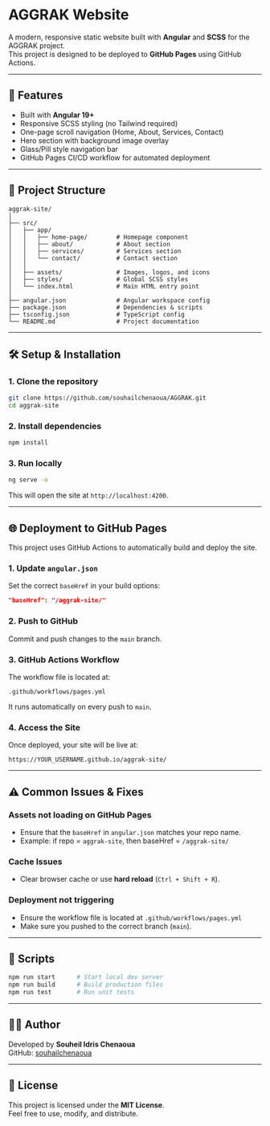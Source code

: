 # AGGRAK Website

A modern, responsive static website built with **Angular** and **SCSS**
for the AGGRAK project.\
This project is designed to be deployed to **GitHub Pages** using GitHub
Actions.

------------------------------------------------------------------------

## 🚀 Features

-   Built with **Angular 19+**
-   Responsive SCSS styling (no Tailwind required)
-   One-page scroll navigation (Home, About, Services, Contact)
-   Hero section with background image overlay
-   Glass/Pill style navigation bar
-   GitHub Pages CI/CD workflow for automated deployment

------------------------------------------------------------------------

## 📂 Project Structure

    aggrak-site/
    │
    ├── src/
    │   ├── app/
    │   │   ├── home-page/        # Homepage component
    │   │   ├── about/            # About section
    │   │   ├── services/         # Services section
    │   │   └── contact/          # Contact section
    │   │
    │   ├── assets/               # Images, logos, and icons
    │   ├── styles/               # Global SCSS styles
    │   └── index.html            # Main HTML entry point
    │
    ├── angular.json              # Angular workspace config
    ├── package.json              # Dependencies & scripts
    ├── tsconfig.json             # TypeScript config
    └── README.md                 # Project documentation

------------------------------------------------------------------------

## 🛠️ Setup & Installation

### 1. Clone the repository

``` bash
git clone https://github.com/souhailchenaoua/AGGRAK.git
cd aggrak-site
```

### 2. Install dependencies

``` bash
npm install
```

### 3. Run locally

``` bash
ng serve -o
```

This will open the site at `http://localhost:4200`.

------------------------------------------------------------------------

## 🌐 Deployment to GitHub Pages

This project uses GitHub Actions to automatically build and deploy the
site.

### 1. Update `angular.json`

Set the correct `baseHref` in your build options:

``` json
"baseHref": "/aggrak-site/"
```

### 2. Push to GitHub

Commit and push changes to the `main` branch.

### 3. GitHub Actions Workflow

The workflow file is located at:

    .github/workflows/pages.yml

It runs automatically on every push to `main`.

### 4. Access the Site

Once deployed, your site will be live at:

    https://YOUR_USERNAME.github.io/aggrak-site/

------------------------------------------------------------------------

## ⚠️ Common Issues & Fixes

### Assets not loading on GitHub Pages

-   Ensure that the `baseHref` in `angular.json` matches your repo name.
-   Example: if repo = `aggrak-site`, then baseHref = `/aggrak-site/`

### Cache Issues

-   Clear browser cache or use **hard reload** (`Ctrl + Shift + R`).

### Deployment not triggering

-   Ensure the workflow file is located at `.github/workflows/pages.yml`
-   Make sure you pushed to the correct branch (`main`).

------------------------------------------------------------------------

## 📖 Scripts

``` bash
npm run start      # Start local dev server
npm run build      # Build production files
npm run test       # Run unit tests
```

------------------------------------------------------------------------

## 👨‍💻 Author

Developed by **Souheil Idris Chenaoua**\
GitHub: [souhailchenaoua](https://github.com/souhailchenaoua)

------------------------------------------------------------------------

## 📜 License

This project is licensed under the **MIT License**.\
Feel free to use, modify, and distribute.
